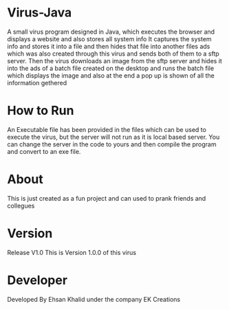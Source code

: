 # Virus-Java

A small virus program designed in Java, which executes the browser and displays a website and also stores all system info
It captures the system info and stores it into a file and then hides that file into another files ads which was also created
through this virus and sends both of them to a sftp server. Then the virus downloads an image from the sftp server and hides
it into the ads of a batch file created on the desktop and runs the batch file which displays the image and also at the end
a pop up is shown of all the information gethered

# How to Run

An Executable file has been provided in the files which can be used to execute the virus, but the server will not run as
it is local based server. You can change the server in the code to yours and then compile the program and convert to an exe file.

# About

This is just created as a fun project and can used to prank friends and collegues

# Version

Release V1.0
This is Version 1.0.0 of this virus

# Developer

Developed By Ehsan Khalid under the company EK Creations

